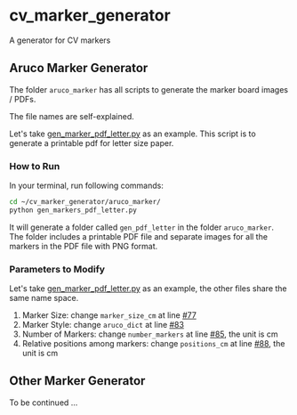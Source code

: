# cv_marker_generator
A generator for CV markers

## Aruco Marker Generator
The folder `aruco_marker` has all scripts to generate the marker board images / PDFs.

The file names are self-explained.

Let's take [gen_marker_pdf_letter.py](aruco_marker/gen_markers_pdf_letter.py) as an example. 
This script is to generate a printable pdf for letter size paper.

### How to Run

In your terminal, run following commands:

```bash
cd ~/cv_marker_generator/aruco_marker/
python gen_markers_pdf_letter.py
```

It will generate a folder called `gen_pdf_letter` in the folder `aruco_marker`. The folder includes a printable PDF file 
and separate images for all the markers in the PDF file with PNG format.

### Parameters to Modify

Let's take [gen_marker_pdf_letter.py](aruco_marker/gen_markers_pdf_letter.py) as an example, the other files share 
the same name space.

1. Marker Size: change `marker_size_cm` at line [#77](https://github.com/JackHaoyingZhou/cv_marker_generator/blob/main/aruco_marker/gen_markers_pdf_letter.py#L77)
2. Marker Style: change `aruco_dict` at line [#83](https://github.com/JackHaoyingZhou/cv_marker_generator/blob/main/aruco_marker/gen_markers_pdf_letter.py#L83)
3. Number of Markers: change `number_markers` at line [#85](https://github.com/JackHaoyingZhou/cv_marker_generator/blob/main/aruco_marker/gen_markers_pdf_letter.py#L85), the unit is cm
4. Relative positions among markers: change `positions_cm` at line [#88](https://github.com/JackHaoyingZhou/cv_marker_generator/blob/main/aruco_marker/gen_markers_pdf_letter.py#L88), the unit is cm

## Other Marker Generator

To be continued ...